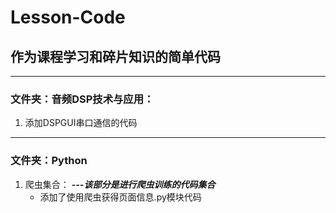 # Lesson-Code
## 作为课程学习和碎片知识的简单代码
***
### 文件夹：音频DSP技术与应用：
1.  添加DSPGUI串口通信的代码

***
### 文件夹：Python
1. 爬虫集合：
***---该部分是进行爬虫训练的代码集合***
    + 添加了使用爬虫获得页面信息.py模块代码

